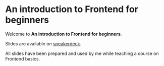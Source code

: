 An introduction to Frontend for beginners
=========================================

Welcome to **An introduction to Frontend for beginners**.

Slides are available on [speakerdeck].

All slides have been prepared and used by me while teaching a course on Frontend basics.

[speakerdeck]: https://speakerdeck.com/marcomontalbano/an-introduction-to-frontend-for-beginners-2018-edition
